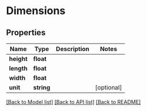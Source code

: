 # Dimensions

## Properties
Name | Type | Description | Notes
------------ | ------------- | ------------- | -------------
**height** | **float** |  | 
**length** | **float** |  | 
**width** | **float** |  | 
**unit** | **string** |  | [optional] 

[[Back to Model list]](../README.md#documentation-for-models) [[Back to API list]](../README.md#documentation-for-api-endpoints) [[Back to README]](../README.md)



